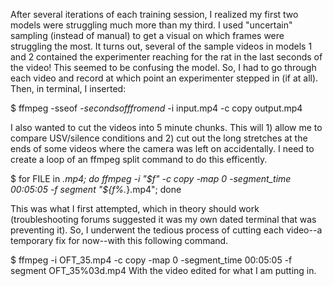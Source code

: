After several iterations of each training session, I realized my first two models were struggling much more than my third. I used "uncertain" sampling (instead of manual) to get a visual on which frames were struggling the most. It turns out, several of the sample videos in models 1 and 2 contained the experimenter reaching for the rat in the last seconds of the video! This seemed to be confusing the model. So, I had to go through each video and record at which point an experimenter stepped in (if at all). Then, in terminal, I inserted: 

$ ffmpeg -sseof -_secondsofffromend_ -i input.mp4 -c copy output.mp4

I also wanted to cut the videos into 5 minute chunks. This will 1) allow me to compare USV/silence conditions and 2) cut out the long stretches at the ends of some videos where the camera was left on accidentally. I need to create a loop of an ffmpeg split command to do this efficently. 

$ for FILE in *.mp4; do ffmpeg -i "$f" -c copy -map 0 -segment_time 00:05:05 -f segment  "${f%.*}.mp4"; done

This was what I first attempted, which in theory should work (troubleshooting forums suggested it was my own dated terminal that was preventing it). So, I underwent the tedious process of cutting each video--a temporary fix for now--with this following command. 

$ ffmpeg 
  -i OFT_35.mp4 
  -c copy 
  -map 0 
  -segment_time 00:05:05 
  -f segment 
  OFT_35%03d.mp4
 With the video edited for what I am putting in. 
